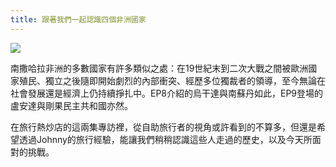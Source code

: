 ```yaml
---
title: 跟著我們一起認識四個非洲國家
---
```


![](https://imgur.com/yRPBrlq.jpg)

南撒哈拉非洲的多數國家有許多類似之處：在19世紀末到二次大戰之間被歐洲國家殖民、獨立之後隨即開始劇烈的內部衝突、經歷多位獨裁者的領導，至今無論在社會發展還是經濟上仍持續掙扎中。EP8介紹的烏干達與南蘇丹如此，EP9登場的盧安達與剛果民主共和國亦然。

在旅行熱炒店的這兩集專訪裡，從自助旅行者的視角或許看到的不算多，但還是希望透過Johnny的旅行經驗，能讓我們稍稍認識這些人走過的歷史，以及今天所面對的挑戰。